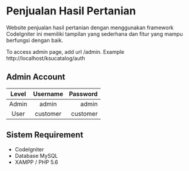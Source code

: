 # Penjualan Hasil Pertanian
Website penjualan hasil pertanian dengan menggunakan framework CodeIgniter ini memiliki tampilan yang sederhana dan fitur yang mampu berfungsi dengan baik.

To access admin page, add url /admin. Example http://localhost/ksucatalog/auth

## Admin Account
| Level |  Username | Password |
|:-----:|:---------:|---------:|
| Admin |  admin    | admin    |
| User  |  customer | customer |

## Sistem Requirement
- CodeIgniter
- Database MySQL
- XAMPP / PHP 5.6
